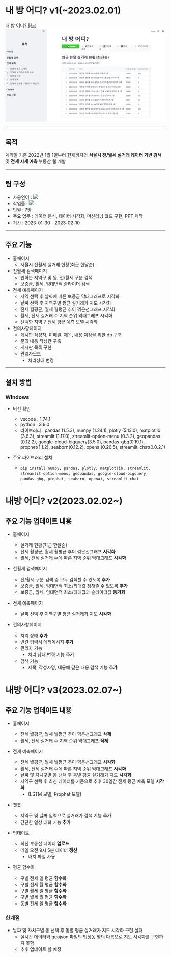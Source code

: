 # 내 방 어디? v1(~2023.02.01)
[내 방 어디? 링크](https://tkfk418-project1-app-xgbcty.streamlit.app/)
![screensh](image/homepage.PNG)
***

## 목적
계약일 기준 2022년 1월 1일부터 현재까지의 **서울시 전/월세 실거래 데이터 기반 검색** 및 **전세 시세 예측** 부동산 웹 개발
***

## 팀 구성
- 사용언어 : <img src="https://img.shields.io/badge/Python-3776AB?style=flat&logo=Python&logoColor=white">
- 작업툴 : <img src="https://img.shields.io/badge/VS%20Code-007ACC?style=flat&logo=Visual%20Studio%20Code&logoColor=white">
- 인원 : 7명
- 주요 업무 : 데이터 분석, 데이터 시각화, 머신러닝 코드 구현, PPT 제작
- 기간 : 2023-01-30 - 2023-02-10
***

## 주요 기능
- 홈페이지
    - 서울시 전월세 실거래 현황(최근 한달순)
- 전월세 검색페이지
    - 원하는 지역구 및 동, 전/월세 구분 검색
    - 보증금, 월세, 임대면적 슬라이더 검색
- 전세 예측페이지
    - 지역 선택 후 날짜에 따른 보증금 막대그래프로 시각화
    - 날짜 선택 후 지역구별 평균 실거래가 지도 시각화
    - 전세 월평균, 월세 월평균 추이 꺾은선그래프 시각화
    - 월세, 전세 실거래 수 지역 순위 막대그래프 시각화
    - 선택한 지역구 전세 평균 예측 모델 시각화
- 건의사항페이지
    - 게시판 작성자, 이메일, 제목, 내용 저장을 위한 db 구축
    - 문의 내용 작성칸 구축
    - 게시판 목록 구현
    - 관리자모드
        - 처리상태 변경
***

## 설치 방법
### Windows
+ 버전 확인 
    - vscode : 1.74.1
    - python : 3.9.0
    - 라이브러리 :  pandas (1.5.3), numpy (1.24.1), plotly (5.13.0), matplotlib (3.6.3), streamlit (1.17.0), streamlit-option-menu (0.3.2), geopandas (0.12.2), google-cloud-bigquery(3.5.0), pandas-gbq(0.19.1), prophet(1.1.2), seaborn(0.12.2), openai(0.26.5), streamlit_chat(0.0.2.1)

+ 주요 라이브러리 설치
    - `pip install numpy, pandas, plotly, matplotlib, streamlit, streamlit-option-menu, geopandas, google-cloud-bigquery, pandas-gbq, prophet, seaborn, openai, streamlit_chat`

# 내방 어디? v2(2023.02.02~)

## 주요 기능 업데이트 내용
- 홈페이지
    - 실거래 현황(최근 한달순)
    - 전세 월평균, 월세 월평균 추이 꺾은선그래프 **시각화**
    - 월세, 전세 실거래 수에 따른 지역 순위 막대그래프 **시각화**
- 전월세 검색페이지
    - 전/월세 구분 검색 중 모두 검색할 수 있도록 **추가**
    - 보증금, 월세, 임대면적 최소/최대값 정해줄 수 있도록 **추가**
    - 보증금, 월세, 임대면적 최소/최대값과 슬라이더값 **동기화**

- 전세 예측페이지
    - 날짜 선택 후 지역구별 평균 실거래가 지도 **시각화**

- 건의사항페이지
    - 처리 상태 **추가**
    - 빈칸 입력시 에러메시지 **추가**
    - 관리자 기능
        - 처리 상태 변경 기능 **추가**
    - 검색 기능
        - 제목, 작성자명, 내용에 같은 내용 검색 기능 **추가**
        
# 내방 어디? v3(2023.02.07~)

## 주요 기능 업데이트 내용
- 홈페이지
    - 전세 월평균, 월세 월평균 추이 꺾은선그래프 **삭제**
    - 월세, 전세 실거래 수 지역 순위 막대그래프 **삭제**

- 전세 예측페이지
    - 전세 월평균, 월세 월평균 추이 꺾은선그래프 **시각화**
    - 월세, 전세 실거래 수에 따른 지역 순위 막대그래프 **시각화**
    - 날짜 및 자치구별 동 선택 후 동별 평균 실거래가 지도 **시각화**
    - 지역구 선택 후 최신 데이터를 기준으로 추후 30일간 전세 평균 예측 모델 **시각화**
      - (LSTM 모델, Prophet 모델)
- 챗봇 
    - 지역구 및 날짜 입력으로 실거래가 검색 기능 **추가**
    - 간단한 일상 대화 기능 **추가**
- 업데이트
    - 최신 부동산 데이터 **업로드**
    - 메일 오전 9시 5분 데이터 **갱신**
        - 배치 파일 사용
- 평균 함수화
    - 구별 전세 일 평균 **함수화**
    - 구별 전세 월 평균 **함수화**
    - 구별 월세 일 평균 **함수화**
    - 구별 월세 월 평균 **함수화**
    - 동별 전세 일 평균 **함수화**

### 한계점
- 날짜 및 자치구별 동 선택 후 동별 평균 실거래가 지도 시각화 구현 실패
  - 실시간 데이터와 geojson 파일의 법정동 명의 다름으로 지도 시각화를 구현하지 못함
  - 추후 업데이트 할 예정